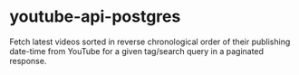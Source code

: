 # youtube-api-postgres
Fetch latest videos sorted in reverse chronological order of their publishing date-time from YouTube for a given tag/search query in a paginated response.
